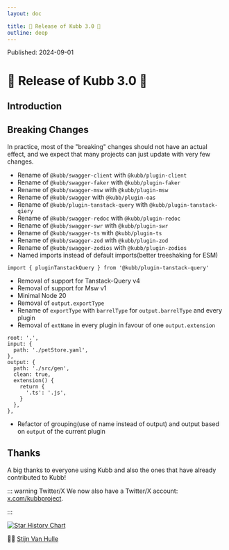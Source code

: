 ```yaml
---
layout: doc

title: 🎉 Release of Kubb 3.0 🎉
outline: deep
---
```


<script >
globalThis.confetti?.({
  particleCount: 100,
  spread: 100,
  origin: { y: 0.5 },
})

globalThis.addEventListener?.("load", (event) => {
  setTimeout(()=>{
    globalThis.confetti?.({
      particleCount: 100,
      spread: 100,
      origin: { y: 0.5 },
    })
  },1000)
});
</script>

Published: 2024-09-01

# 🎉 Release of Kubb 3.0 🎉

## Introduction


## Breaking Changes

In practice, most of the "breaking" changes should not have an actual effect, and we expect that many projects can just update with very few changes.

- Rename of `@kubb/swagger-client` with `@kubb/plugin-client`
- Rename of `@kubb/swagger-faker` with `@kubb/plugin-faker`
- Rename of `@kubb/swagger-msw` with `@kubb/plugin-msw`
- Rename of `@kubb/swagger` with `@kubb/plugin-oas`
- Rename of `@kubb/plugin-tanstack-query` with `@kubb/plugin-tanstack-qiery`
- Rename of `@kubb/swagger-redoc` with `@kubb/plugin-redoc`
- Rename of `@kubb/swagger-swr` with `@kubb/plugin-swr`
- Rename of `@kubb/swagger-ts` with `@kubb/plugin-ts`
- Rename of `@kubb/swagger-zod` with `@kubb/plugin-zod`
- Rename of `@kubb/swagger-zodios` with `@kubb/plugin-zodios`
- Named imports instead of default imports(better treeshaking for ESM)
```
import { pluginTanstackQuery } from '@kubb/plugin-tanstack-query'
```
- Removal of support for Tanstack-Query v4
- Removal of support for Msw v1
- Minimal Node 20
- Removal of `output.exportType`
- Rename of `exportType` with `barrelType` for `output.barrelType` and every plugin
- Removal of `extName` in every plugin in favour of one `output.extension`
```
root: '.',
input: {
  path: './petStore.yaml',
},
output: {
  path: './src/gen',
  clean: true,
  extension() {
    return {
      '.ts': '.js',
    }
  },
},
```
- Refactor of grouping(use of name instead of output) and output based on `output` of the current plugin


## Thanks

A big thanks to everyone using Kubb and also the ones that have already contributed to Kubb!

::: warning Twitter/X
We now also have a Twitter/X account: [x.com/kubbproject](https://twitter.com/kubbproject).

:::

<a href="https://star-history.com/#kubb-labs/kubb&Date">
  <picture>
    <source media="(prefers-color-scheme: dark)" srcset="https://api.star-history.com/svg?repos=kubb-labs/kubb&type=Date&theme=dark" />
    <source media="(prefers-color-scheme: light)" srcset="https://api.star-history.com/svg?repos=kubb-labs/kubb&type=Date" />
    <img alt="Star History Chart" src="https://api.star-history.com/svg?repos=kubb-labs/kubb&type=Date" />
  </picture>
</a>

👋🏽 [Stijn Van Hulle](https://twitter.com/stijnvanhulle)
